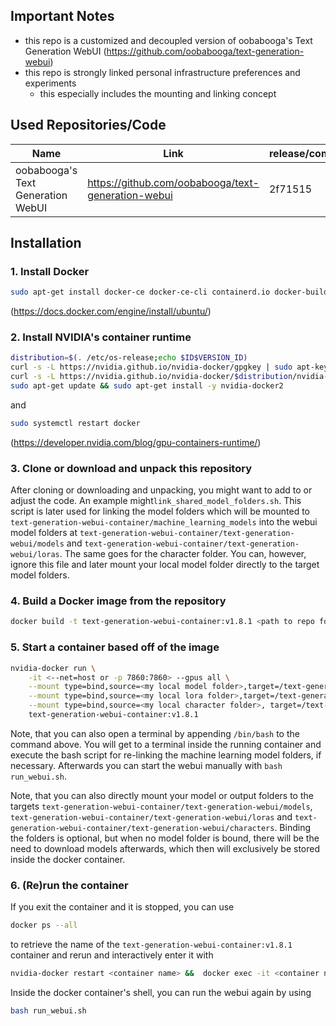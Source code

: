 ## Important Notes
- this repo is a customized and decoupled version of oobabooga's Text Generation WebUI (https://github.com/oobabooga/text-generation-webui) 
- this repo is strongly linked personal infrastructure preferences and experiments
    - this especially includes the mounting and linking concept

## Used Repositories/Code
| Name         | Link     | release/commit |
|--------------|-----------|------------|
| oobabooga's Text Generation WebUI |  https://github.com/oobabooga/text-generation-webui    |    2f71515     |

## Installation
### 1. Install Docker

```sh
sudo apt-get install docker-ce docker-ce-cli containerd.io docker-buildx-plugin docker-compose-plugin
```
(https://docs.docker.com/engine/install/ubuntu/)

### 2. Install NVIDIA's container runtime

```sh
distribution=$(. /etc/os-release;echo $ID$VERSION_ID)
curl -s -L https://nvidia.github.io/nvidia-docker/gpgkey | sudo apt-key add -
curl -s -L https://nvidia.github.io/nvidia-docker/$distribution/nvidia-docker.list | sudo tee /etc/apt/sources.list.d/nvidia-docker.list
sudo apt-get update && sudo apt-get install -y nvidia-docker2
```
and 
```sh
sudo systemctl restart docker
```
(https://developer.nvidia.com/blog/gpu-containers-runtime/)

### 3. Clone or download and unpack this repository

After cloning or downloading and unpacking, you might want to add to or adjust the code. An example might`link_shared_model_folders.sh`.
This script is later used for linking the model folders which will be mounted to `text-generation-webui-container/machine_learning_models` into the webui model folders at `text-generation-webui-container/text-generation-webui/models` and `text-generation-webui-container/text-generation-webui/loras`.
The same goes for the character folder. You can, however, ignore this file and later mount your local model folder directly to the target model folders.

### 4. Build a Docker image from the repository
```sh
docker build -t text-generation-webui-container:v1.8.1 <path to repo folder>
```
### 5. Start a container based off of the image
```sh
nvidia-docker run \
    -it <--net=host or -p 7860:7860> --gpus all \
    --mount type=bind,source=<my local model folder>,target=/text-generation-webui-container/machine_learning_models/MODELS \
    --mount type=bind,source=<my local lora folder>,target=/text-generation-webui-container/machine_learning_models/LORAS \
    --mount type=bind,source=<my local character folder>, target=/text-generation-webui-container/text_generation_characters \
    text-generation-webui-container:v1.8.1
```

Note, that you can also open a terminal by appending `/bin/bash` to the command above. You will get to a terminal inside the running container and execute the bash script for re-linking the machine learning model folders, if necessary. Afterwards you can start the webui manually with `bash run_webui.sh`.

Note, that you can also directly mount your model or output folders to the targets `text-generation-webui-container/text-generation-webui/models`, `text-generation-webui-container/text-generation-webui/loras` and `text-generation-webui-container/text-generation-webui/characters`. Binding the folders is optional, but when no model folder is bound, there will be the need to download models afterwards, which then will exclusively be stored inside the docker container.

### 6. (Re)run the container
If you exit the container and it is stopped, you can use 
```sh
docker ps --all
```
to retrieve the name of the `text-generation-webui-container:v1.8.1` container and rerun and interactively enter it with
```sh
nvidia-docker restart <container name> &&  docker exec -it <container name> /bin/bash
```
Inside the docker container's shell, you can run the webui again by using 
```sh
bash run_webui.sh
```


